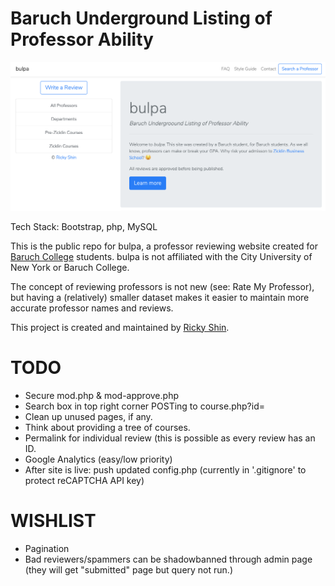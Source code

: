# Baruch Underground Listing of Professor Ability

![home-page](/home.png?raw=true "bulpa Homepage")

Tech Stack: Bootstrap, php, MySQL

This is the public repo for bulpa, a professor reviewing website created for [Baruch College](http://baruch.cuny.edu) students. bulpa is not affiliated with the City University of New York or Baruch College.

The concept of reviewing professors is not new (see: Rate My Professor), but having a (relatively) smaller dataset makes it easier to maintain more accurate professor names and reviews.

This project is created and maintained by [Ricky Shin](https://www.rickyshin.com).

# TODO
* Secure mod.php & mod-approve.php
* Search box in top right corner POSTing to course.php?id=
* Clean up unused pages, if any.
* Think about providing a tree of courses.
* Permalink for individual review (this is possible as every review has an ID.
* Google Analytics (easy/low priority)
* After site is live: push updated config.php (currently in '.gitignore' to protect reCAPTCHA API key)


# WISHLIST
* Pagination
* Bad reviewers/spammers can be shadowbanned through admin page (they will get "submitted" page but query not run.)

